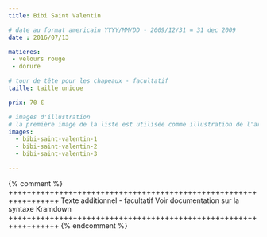 ```yaml
---
title: Bibi Saint Valentin

# date au format americain YYYY/MM/DD - 2009/12/31 = 31 dec 2009
date : 2016/07/13

matieres:
 - velours rouge
 - dorure

# tour de tête pour les chapeaux - facultatif
taille: taille unique

prix: 70 €

# images d'illustration
# la première image de la liste est utilisée comme illustration de l'article dans les pages de listing.
images:
  - bibi-saint-valentin-1
  - bibi-saint-valentin-2
  - bibi-saint-valentin-3

---
```

{% comment %} +++++++++++++++++++++++++++++++++++++++++++++++++++++++++++++++++
              Texte additionnel - facultatif
              Voir documentation sur la syntaxe Kramdown
+++++++++++++++++++++++++++++++++++++++++++++++++++++++++++++++++ {% endcomment %}

